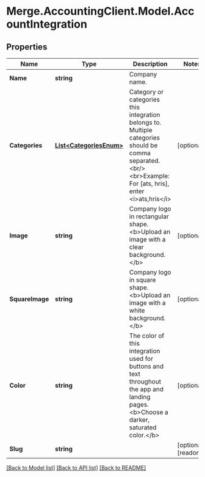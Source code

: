 # Merge.AccountingClient.Model.AccountIntegration

## Properties

Name | Type | Description | Notes
------------ | ------------- | ------------- | -------------
**Name** | **string** | Company name. | 
**Categories** | [**List&lt;CategoriesEnum&gt;**](CategoriesEnum.md) | Category or categories this integration belongs to. Multiple categories should be comma separated.&lt;br/&gt;&lt;br&gt;Example: For [ats, hris], enter &lt;i&gt;ats,hris&lt;/i&gt; | [optional] 
**Image** | **string** | Company logo in rectangular shape. &lt;b&gt;Upload an image with a clear background.&lt;/b&gt; | [optional] 
**SquareImage** | **string** | Company logo in square shape. &lt;b&gt;Upload an image with a white background.&lt;/b&gt; | [optional] 
**Color** | **string** | The color of this integration used for buttons and text throughout the app and landing pages. &lt;b&gt;Choose a darker, saturated color.&lt;/b&gt; | [optional] 
**Slug** | **string** |  | [optional] [readonly] 

[[Back to Model list]](../README.md#documentation-for-models) [[Back to API list]](../README.md#documentation-for-api-endpoints) [[Back to README]](../README.md)

